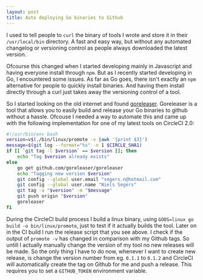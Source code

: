 ```yaml
---
layout: post
title: Auto deploying Go binaries to Github
---
```


I used to tell people to `curl` the binary of tools I wrote and store it in their `/usr/local/bin` directory. A fast and easy way, but without any automated changelog or versioning control as people always downloaded the latest version.

Ofcourse this changed when I started developing mainly in Javascript and having everyone install through `npm`. But as I recently started developing in Go, I encountered some issues. As far as Go goes, there isn't exactly an `npm` alternative for people to quickly install binaries. And having them install directly through a curl just takes away the versioning control of a tool.

So I started looking on the old internet and found [goreleaser](https://goreleaser.com). Goreleaser is a tool that allows you to easily build and release your Go binaries to github without a hassle. Ofcouse I needed a way to automate this and came up with the following implementation for one of my latest tools on CircleCI 2.0:

```bash
#!/usr/bin/env bash
version=v$(./bin/linux/promote -v |awk '{print $3}')
message=$(git log --format="%s" -n 1 $CIRCLE_SHA1)
if [[ `git tag -l $version` == $version ]]; then
    echo "Tag $version already exists"
else
    go get github.com/goreleaser/goreleaser
    echo "Tagging new version $version"
    git config --global user.email "segers.n@hotmail.com"
    git config --global user.name "Niels Segers"
    git tag -a "$version" -m "$message"
    git push origin "$version"
    goreleaser
fi
```

During the CircleCI build process I build a linux binary, using `GOOS=linux go build -o bin/linux/promote`, just to test if it actually builds the tool. Later on in the CI build I run the release script that you see above. I check if the output of `promote -v` has changed in comparison with my Github tags. So untill I actually manually change the version of my tool no new releases will be made. So the only thing I have to do now, whenever I want to create new release, is change the version number from eg. `0.1.1` to `0.1.2` and CircleCI will automatically create the tag on Github for me and push a release. This requires you to set a `GITHUB_TOKEN` environment variable.
